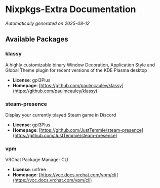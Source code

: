 # Nixpkgs-Extra Documentation

*Automatically generated on 2025-08-12*

## Available Packages

### klassy

A highly customizable binary Window Decoration, Application Style and Global Theme plugin for recent versions of the KDE Plasma desktop

- **License**: gpl3Plus
- **Homepage**: [https://github.com/paulmcauley/klassy](https://github.com/paulmcauley/klassy)

### steam-presence

Display your currently played Steam game in Discord

- **License**: gpl3Plus
- **Homepage**: [https://github.com/JustTemmie/steam-presence](https://github.com/JustTemmie/steam-presence)

### vpm

VRChat Package Manager CLI

- **License**: unfree
- **Homepage**: [https://vcc.docs.vrchat.com/vpm/cli](https://vcc.docs.vrchat.com/vpm/cli)

